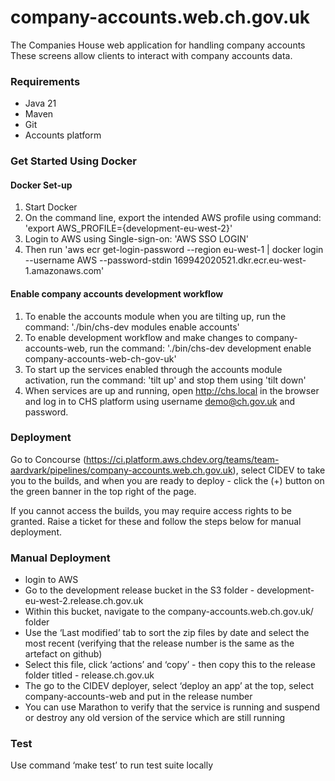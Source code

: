 # company-accounts.web.ch.gov.uk
The Companies House web application for handling company accounts
These screens allow clients to interact with company accounts data.

### Requirements

- Java 21
- Maven
- Git
- Accounts platform

### Get Started Using Docker

#### Docker Set-up

1. Start Docker
2. On the command line, export the intended AWS profile using command: 'export AWS_PROFILE={development-eu-west-2}'
3. Login to AWS using Single-sign-on: 'AWS SSO LOGIN'
4. Then run 'aws ecr get-login-password --region eu-west-1 | docker login --username AWS --password-stdin 169942020521.dkr.ecr.eu-west-1.amazonaws.com'

#### Enable company accounts development workflow
1. To enable the accounts module when you are tilting up, run the command: './bin/chs-dev modules enable accounts'
2. To enable development workflow and make changes to company-accounts-web, run the command: './bin/chs-dev development enable company-accounts-web-ch-gov-uk' 
3. To start up the services enabled through the accounts module activation, run the command: 'tilt up' and stop them using 'tilt down'
4. When services are up and running, open http://chs.local in the browser and log in to CHS platform using username demo@ch.gov.uk and password.

### Deployment

Go to Concourse (https://ci.platform.aws.chdev.org/teams/team-aardvark/pipelines/company-accounts.web.ch.gov.uk), select CIDEV to take you to the builds, and when you are ready to deploy - click the (+) button on the green banner in the top right of the page.

If you cannot access the builds, you may require access rights to be granted. Raise a ticket for these and follow the steps below for manual deployment.

### Manual Deployment
- login to AWS
- Go to the development release bucket in the S3 folder - development-eu-west-2.release.ch.gov.uk
- Within this bucket, navigate to the company-accounts.web.ch.gov.uk/ folder
- Use the ‘Last modified’ tab to sort the zip files by date and select the most recent (verifying that the release number is the same as the artefact on github)
- Select this file, click ‘actions’ and ‘copy’ - then copy this to the release folder titled - release.ch.gov.uk
- The go to the CIDEV deployer, select ‘deploy an app’ at the top, select company-accounts-web and put in the release number
- You can use Marathon to verify that the service is running and suspend or destroy any old version of the service which are still running

### Test
Use command ‘make test’ to run test suite locally
